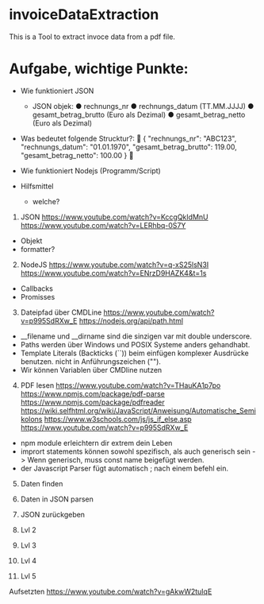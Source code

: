 # invoiceDataExtraction
This is a Tool to extract invoce data from a pdf file.



# Aufgabe, wichtige Punkte:
- Wie funktioniert JSON
  - JSON objek:
        ● rechnungs_nr
        ● rechnungs_datum (TT.MM.JJJJ)
        ● gesamt_betrag_brutto (Euro als Dezimal)
        ● gesamt_betrag_netto (Euro als Dezimal)



- Was bedeutet folgende Strucktur?:

{
  "rechnungs_nr": "ABC123",
  "rechnungs_datum": "01.01.1970",
  "gesamt_betrag_brutto": 119.00,
  "gesamt_betrag_netto": 100.00
}


- Wie funktioniert Nodejs (Programm/Script)

- Hilfsmittel
    - welche?





1. JSON
https://www.youtube.com/watch?v=KccgQkIdMnU
https://www.youtube.com/watch?v=LERhbq-0S7Y 
- Objekt
- formatter?


2. NodeJS
https://www.youtube.com/watch?v=q-xS25lsN3I
https://www.youtube.com/watch?v=ENrzD9HAZK4&t=1s

- Callbacks
- Promisses


3. Dateipfad über CMDLine
https://www.youtube.com/watch?v=p995SdRXw_E
https://nodejs.org/api/path.html

- __filename und __dirname sind die sinzigen var mit double underscore.
- Paths werden über Windows und POSIX Systeme anders gehandhabt.
- Template Literals (Backticks (``)) beim einfügen komplexer Ausdrücke benutzen. nicht in Anführungszeichen ("").
- Wir können Variablen über CMDline nutzen


4. PDF lesen
https://www.youtube.com/watch?v=THauKA1p7po
https://www.npmjs.com/package/pdf-parse
https://www.npmjs.com/package/pdfreader
https://wiki.selfhtml.org/wiki/JavaScript/Anweisung/Automatische_Semikolons
https://www.w3schools.com/js/js_if_else.asp
https://www.youtube.com/watch?v=p995SdRXw_E

- npm module erleichtern dir extrem dein Leben
- imprort statements können sowohl spezifisch, als auch generisch sein
  -> Wenn generisch, muss const name beigefügt werden.
- der Javascript Parser fügt automatisch ; nach einem befehl ein.


5. Daten finden


6. Daten in JSON parsen


7. JSON zurückgeben

8. Lvl 2

8. Lvl 3

8. Lvl 4

8. Lvl 5




Aufsetzten
https://www.youtube.com/watch?v=gAkwW2tuIqE 